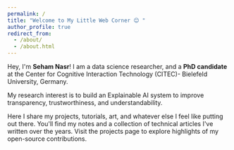 ```yaml
---
permalink: /
title: "Welcome to My Little Web Corner 😊 "
author_profile: true
redirect_from: 
  - /about/
  - /about.html
---
```

<div>

Hey, I'm **Seham Nasr**! I am a data science researcher, and a **PhD candidate** at the Center for Cognitive Interaction Technology (CITEC)- Bielefeld University, Germany.

My research interest is to build an Explainable AI system to improve transparency, trustworthiness, and understandability.

Here I share my projects, tutorials, art, and whatever else I feel like putting out there. You'll find my notes and a collection of technical articles I've written over the years. Visit the projects page to explore highlights of my open-source contributions.
</div>



